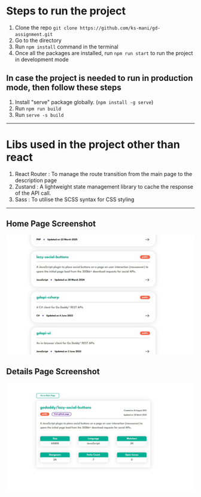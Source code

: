 # Steps to run the project

1. Clone the repo `git clone https://github.com/ks-mani/gd-assignment.git`
2. Go to the directory
3. Run `npm install` command in the terminal
4. Once all the packages are installed, run `npm run start` to run the project in development mode


## In case the project is needed to run in production mode, then follow these steps
1. Install "serve" package globally. (`npm install -g serve`)
2. Run `npm run build`
3. Run `serve -s build`

---

# Libs used in the project other than react

1. React Router : To manage the route transition from the main page to the description page
2. Zustand : A lightweight state management library to cache the response of the API call.
3. Sass : To utilise the SCSS syntax for CSS styling

---

## Home Page Screenshot
![Home Page Screenshot](/src/images/gd-1.jpg?raw=true "Home Page Screensho")

## Details Page Screenshot
![Details Page Screenshot](/src/images/gd-2.jpg?raw=true "Details Page Screensho")
